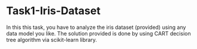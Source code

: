 # Task1-Iris-Dataset
In this this task, you have to analyze the iris dataset (provided) using any data model you like. The solution provided is done by using CART decision tree algorithm via scikit-learn library. 
